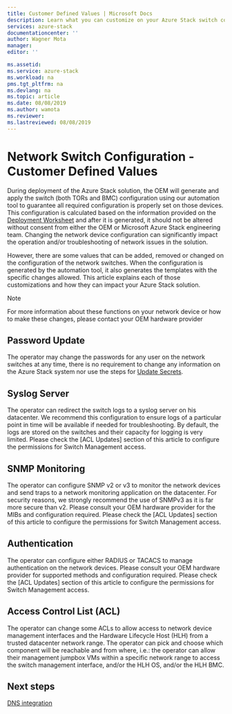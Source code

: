 ```yaml
---
title: Customer Defined Values | Microsoft Docs
description: Learn what you can customize on your Azure Stack switch configuration.
services: azure-stack
documentationcenter: ''
author: Wagner Mota
manager: 
editor: ''

ms.assetid: 
ms.service: azure-stack
ms.workload: na
pms.tgt_pltfrm: na
ms.devlang: na
ms.topic: article
ms.date: 08/08/2019
ms.author: wamota
ms.reviewer: 
ms.lastreviewed: 08/08/2019
---
```


# Network Switch Configuration - Customer Defined Values

During deployment of the Azure Stack solution, the OEM will generate and apply the switch (both TORs and BMC) configuration using our automation tool to guarantee all required configuration is properly set on those devices.  This configuration is calculated based on the information provided on the [Deployment Worksheet](azure-stack-deployment-worksheet.md) and after it is generated, it should not be altered without consent from either the OEM or Microsoft Azure Stack engineering team.  Changing the network device configuration can significantly impact the operation and/or troubleshooting of network issues in the solution.

However, there are some values that can be added, removed or changed on the configuration of the network switches.  When the configuration is generated by the automation tool, it also generates the templates with the specific changes allowed. This article explains each of those customizations and how they can impact your Azure Stack solution.

>[!NOTE]
>For more information about these functions on your network device or how to make these changes, please contact your OEM hardware provider

## Password Update

The operator may change the passwords for any user on the network switches at any time, there is no requirement to change any information on the Azure Stack system nor use the steps for [Update Secrets](azure-stack-rotate-secrets.md).

## Syslog Server

The operator can redirect the switch logs to a syslog server on his datacenter. We recommend this configuration to ensure logs of a particular point in time will be available if needed for troubleshooting.  By default, the logs are stored on the switches and their capacity for logging is very limited. Please check the [ACL Updates] section of this article to configure the permissions for Switch Management access.

## SNMP Monitoring

The operator can configure SNMP v2 or v3 to monitor the network devices and send traps to a network monitoring application on the datacenter. For security reasons, we strongly recommend the use of SNMPv3 as it is far more secure than v2.  Please consult your OEM hardware provider for the MIBs and configuration required. Please check the [ACL Updates] section of this article to configure the permissions for Switch Management access.

## Authentication

The operator can configure either RADIUS or TACACS to manage authentication on the network devices. Please consult your OEM hardware provider for supported methods and configuration required. Please check the [ACL Updates] section of this article to configure the permissions for Switch Management access.

## Access Control List (ACL)

The operator can change some ACLs to allow access to network device management interfaces and the Hardware Lifecycle Host (HLH) from a trusted datacenter network range. The operator can pick and choose which component will be reachable and from where, i.e.: the operator can allow their management jumpbox VMs within a specific network range to access the switch management interface, and/or the HLH OS, and/or the HLH BMC.

## Next steps
[DNS integration](azure-stack-integrate-dns.md)

